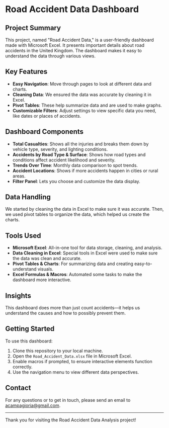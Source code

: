 # Road Accident Data Dashboard

## Project Summary

This project, named "Road Accident Data," is a user-friendly dashboard made with Microsoft Excel. It presents important details about road accidents in the United Kingdom. The dashboard makes it easy to understand the data through various views.

## Key Features

- **Easy Navigation**: Move through pages to look at different data and charts.
- **Cleaning Data**: We ensured the data was accurate by cleaning it in Excel.
- **Pivot Tables**: These help summarize data and are used to make graphs.
- **Customizable Filters**: Adjust settings to view specific data you need, like dates or places of accidents.

## Dashboard Components

- **Total Casualties**: Shows all the injuries and breaks them down by vehicle type, severity, and lighting conditions.
- **Accidents by Road Type & Surface**: Shows how road types and conditions affect accident likelihood and severity.
- **Trends Over Time**: Monthly data comparison to spot trends.
- **Accident Locations**: Shows if more accidents happen in cities or rural areas.
- **Filter Panel**: Lets you choose and customize the data display.

## Data Handling

We started by cleaning the data in Excel to make sure it was accurate. Then, we used pivot tables to organize the data, which helped us create the charts.

## Tools Used

- **Microsoft Excel**: All-in-one tool for data storage, cleaning, and analysis.
- **Data Cleaning in Excel**: Special tools in Excel were used to make sure the data was clean and accurate.
- **Pivot Tables & Charts**: For summarizing data and creating easy-to-understand visuals.
- **Excel Formulas & Macros**: Automated some tasks to make the dashboard more interactive.


## Insights

This dashboard does more than just count accidents—it helps us understand the causes and how to possibly prevent them.

## Getting Started

To use this dashboard:

1. Clone this repository to your local machine.
2. Open the `Road_Accident_Data.xlsx` file in Microsoft Excel.
3. Enable macros if prompted, to ensure interactive elements function correctly.
4. Use the navigation menu to view different data perspectives.


## Contact

For any questions or to get in touch, please send an email to [acampagioria@gmail.com](mailto:acampagioria@gmail.com).

---

Thank you for visiting the Road Accident Data Analysis project!

